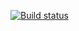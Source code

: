 [![Build status](https://ci.appveyor.com/api/projects/status/qio2hkmsjtrd3whs?svg=true)](https://ci.appveyor.com/project/zosha1/2-3-2-testmode)
